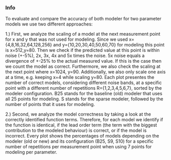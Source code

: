 ### Info
 
To evaluate and compare the accuracy of both modeler for two parameter models we use two different approaches:
 
1.) First, we analyze the scaling of a model at the next measurement point for x and y that was not used for modeling. Since we used x={4,8,16,32,64,128,256} and y={10,20,30,40,50,60,70} for modeling this point is x=512,y=80. Then we check if the predicted value at this point is within noise (+-5%), 2x, 3x, 4x and 5x times the noise. 5x noise equals a divergence of +-25% to the actual measured value. If this is the case then we count the model as correct. Furthermore, we also check the scaling at the next point where x=1024, y=90. Additionally, we also only scale one axis at a time, e.g. keeping x=4 while scaling y=80. Each plot presentes the number of correct models, considering different noise bands, at a specific point with a different number of repetitions R={1,2,3,4,5,6,7}, sorted by the modeler configuration. B25 stands for the baseline (old) modeler that uses all 25 points for modeling. S stands for the sparse modeler, followed by the number of points that it uses for modeling.
 
2.) Second, we analyze the model correctness by taking a look at the correctly identified function terms. Therefore, for each model we identify if the function is identical, if the lead order term (the term with the biggest contribution to the modeled behaviour) is correct, or if the model is incorrect. Every plot shows the percentages of models depending on the modeler (old or new) and its configuration (B25, S9, S10) for a specific number of repetitions per measurement point when using 7 points for modeling per parameter.
